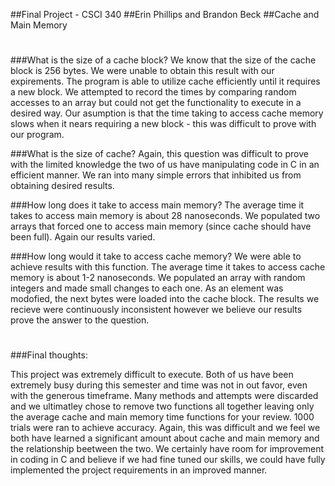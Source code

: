 ##Final Project - CSCI 340
##Erin Phillips and Brandon Beck
##Cache and Main Memory
#
###What is the size of a cache block?
We know that the size of the cache block is 256 bytes. We were unable to obtain this result with our expirements. The program is able to utilize cache efficiently until it requires a new block. We attempted to record the times by comparing random accesses to an array but could not get the functionality to execute in a desired way. Our asumption is that the time taking to access cache memory slows when it nears requiring a new block - this was difficult to prove with our program. 

###What is the size of cache?
Again, this question was difficult to prove with the limited knowledge the two of us have manipulating code in C in an efficient manner. We ran into many simple errors that inhibited us from obtaining desired results. 

###How long does it take to access main memory?
The average time it takes to access main memory is about 28 nanoseconds.  We populated two arrays that forced one to access main memory (since cache should have been full). Again our results varied. 

###How long would it take to access cache memory?
We were able to achieve results with this function. The average time it takes to access cache memory is about 1-2 nanoseconds. We populated an array with random integers and made small changes to each one. As an element was modofied, the next bytes were loaded into the cache block. The results we recieve were continuously inconsistent however we believe our results prove the answer to the question. 
#
###Final thoughts:

This project was extremely difficult to execute. Both of us have been extremely busy during this semester and time was not in out favor, even with the generous timeframe. Many methods and attempts were discarded and we ultimatley chose to remove two functions all together leaving only the average cache and main memory time functions for your review. 1000 trials were ran to achieve accuracy. Again, this was difficult and we feel we both have learned a significant amount about cache and main memory and the relationship beetween the two. We certainly have room for improvement in coding in C and believe if we had fine tuned our skills, we could have fully implemented the project requirements in an improved manner. 

